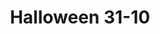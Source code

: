 ---
layout: "category-page"
title: "Halloween 31-10"
description: "Tải miễn phí file đồ hoạ vector Halloween 31-10 png jpg pdf ai crd..."
permalink: "/category/halloween-31-10/"
image: "/assets/images/affiliates.jpg"
color: "#121826"
---